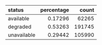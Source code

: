 | status      |   percentage |   count |
|:------------|-------------:|--------:|
| available   |      0.17296 |   62265 |
| degraded    |      0.53263 |  191745 |
| unavailable |      0.29442 |  105990 |